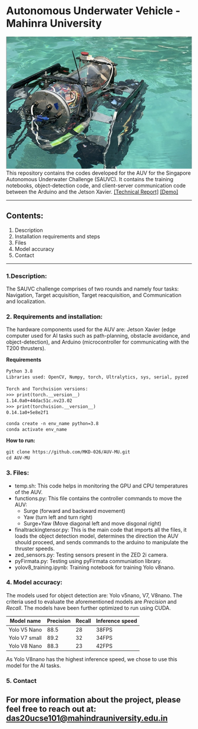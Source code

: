 # Autonomous Underwater Vehicle - Mahinra University 
![AUV-MU](./assets/AUV.jpg)
This repository contains the codes developed for the AUV for the Singapore Autonomous Underwater Challenge (SAUVC). It contains the training notebooks, object-detection code, and client-server communication code between the Arduino and the Jetson Xavier.
[[Technical Report]](./assets/MU_AUV_Technical_Report2024.pdf) [[Demo]](./assets/AUV.mp4)

---
## Contents:
1. Description
2. Installation requirements and steps
3. Files
4. Model accuracy
5. Contact

---
### 1.Description:
The SAUVC challenge comprises of two rounds and namely four tasks: Navigation, Target acquisition, Target reacquisition, and Communication and localization. 

### 2. Requirements and installation:
The hardware components used for the AUV are: Jetson Xavier (edge computer used for AI tasks such as path-planning, obstacle avoidance, and object-detection), and Arduino (microcontroller for communicating with the T200 thrusters).

**Requirements**
```
Python 3.8
Libraries used: OpenCV, Numpy, torch, Ultralytics, sys, serial, pyzed

Torch and Torchvision versions:
>>> print(torch.__version__)
1.14.0a0+44dac51c.nv23.02
>>> print(torchvision.__version__)
0.14.1a0+5e8e2f1
```
```
conda create -n env_name python=3.8
conda activate env_name
```
**How to run:**
```
git clone https://github.com/MKD-026/AUV-MU.git
cd AUV-MU
```

### 3. Files:
- temp.sh: This code helps in monitoring the GPU and CPU temperatures of the AUV.
- functions.py: This file contains the controller commands to move the AUV: 
    - Surge (forward and backward movement)
    - Yaw (turn left and turn right)
    - Surge+Yaw (Move diagonal left and move disgonal right) 
- finaltrackingtensor.py: This is the main code that imports all the files, it loads the object detection model, determines the direction the AUV should proceed, and sends commands to the arduino to manipulate the thruster speeds. 
- zed_sensors.py: Testing sensors present in the ZED 2i camera. 
- pyFirmata.py: Testing using pyFirmata communiation library.
- yolov8_training.ipynb: Training notebook for training Yolo v8nano.

### 4. Model accuracy:
The models used for object detection are: Yolo v5nano, V7, V8nano. The criteria used to evaluate the aforementioned models are *Precision* and *Recall*. The models have been further optimized to run using CUDA. 

| Model name | Precision | Recall | Inference speed |
| --- | --- | --- | --- |
| Yolo V5 Nano | 88.5 | 28| 38FPS |
| Yolo V7 small | 89.2 | 32 | 34FPS |
| Yolo V8 Nano | 88.3 | 23 | 42FPS |

As Yolo V8nano has the highest inference speed, we chose to use this model for the AI tasks. 

### 5. Contact
For more information about the project, please feel free to reach out at: das20ucse101@mahindrauniversity.edu.in
---